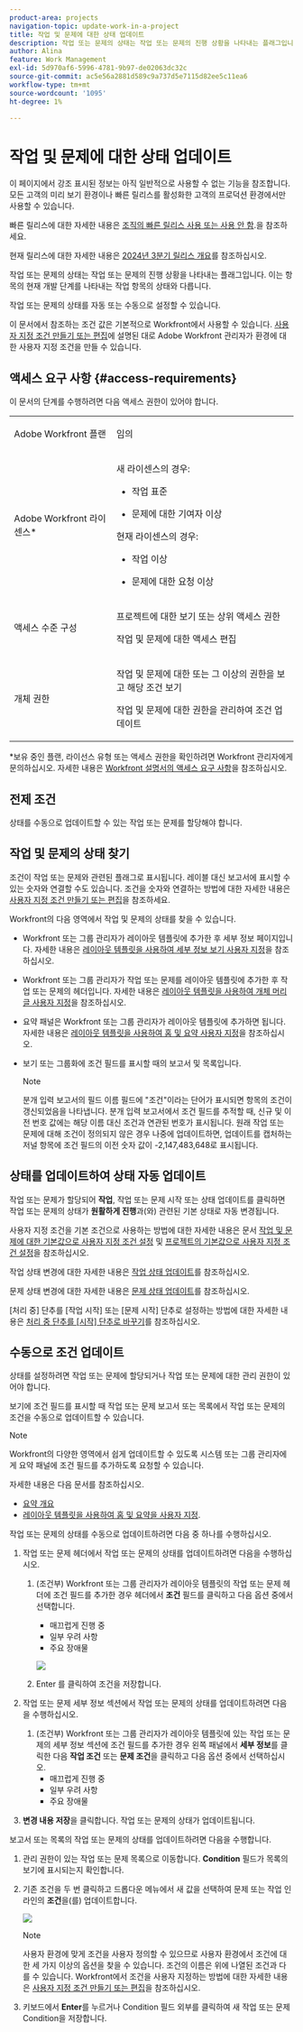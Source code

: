 ```yaml
---
product-area: projects
navigation-topic: update-work-in-a-project
title: 작업 및 문제에 대한 상태 업데이트
description: 작업 또는 문제의 상태는 작업 또는 문제의 진행 상황을 나타내는 플래그입니다. 이는 항목의 현재 개발 단계를 나타내는 작업 항목의 상태와 다릅니다.
author: Alina
feature: Work Management
exl-id: 5d970af6-5996-4781-9b97-de02063dc32c
source-git-commit: ac5e56a2881d589c9a737d5e7115d82ee5c11ea6
workflow-type: tm+mt
source-wordcount: '1095'
ht-degree: 1%

---
```


# 작업 및 문제에 대한 상태 업데이트

<span class="preview">이 페이지에서 강조 표시된 정보는 아직 일반적으로 사용할 수 없는 기능을 참조합니다. 모든 고객의 미리 보기 환경이나 빠른 릴리스를 활성화한 고객의 프로덕션 환경에서만 사용할 수 있습니다.</span>

<span class="preview">빠른 릴리스에 대한 자세한 내용은 [조직의 빠른 릴리스 사용 또는 사용 안 함](/help/quicksilver/administration-and-setup/set-up-workfront/configure-system-defaults/enable-fast-release-process.md).</span>을 참조하세요.

<span class="preview">현재 릴리스에 대한 자세한 내용은 [2024년 3분기 릴리스 개요](/help/quicksilver/product-announcements/product-releases/24-q3-release-activity/24-q3-release-overview.md)를 참조하십시오.</span>

작업 또는 문제의 상태는 작업 또는 문제의 진행 상황을 나타내는 플래그입니다. 이는 항목의 현재 개발 단계를 나타내는 작업 항목의 상태와 다릅니다.

작업 또는 문제의 상태를 자동 또는 수동으로 설정할 수 있습니다.

이 문서에서 참조하는 조건 값은 기본적으로 Workfront에서 사용할 수 있습니다. [사용자 지정 조건 만들기 또는 편집](../../../administration-and-setup/customize-workfront/create-manage-custom-conditions/create-edit-custom-conditions.md)에 설명된 대로 Adobe Workfront 관리자가 환경에 대한 사용자 지정 조건을 만들 수 있습니다.

## 액세스 요구 사항 {#access-requirements}

이 문서의 단계를 수행하려면 다음 액세스 권한이 있어야 합니다.

<table style="table-layout:auto"> 
 <col> 
 <col> 
 <tbody> 
  <tr> 
   <td role="rowheader">Adobe Workfront 플랜</td> 
   <td> <p>임의</p> </td> 
  </tr> 
  <tr> 
   <td role="rowheader">Adobe Workfront 라이센스*</td> 
   <td>

새 라이센스의 경우:
<ul><li><p>작업 표준</p></li>
   <li><p>문제에 대한 기여자 이상</p></li></ul>


현재 라이센스의 경우:
<ul><li><p>작업 이상</p></li>
   <li><p>문제에 대한 요청 이상</p></li></ul>
    </td> 
  </tr> 
  <tr> 
   <td role="rowheader">액세스 수준 구성</td> 
   <td> <p>프로젝트에 대한 보기 또는 상위 액세스 권한</p> <p>작업 및 문제에 대한 액세스 편집 </p></td> 
  </tr> 
  <tr> 
   <td role="rowheader">개체 권한</td> 
   <td> <p>작업 및 문제에 대한 또는 그 이상의 권한을 보고 해당 조건 보기</p>
   <p>작업 및 문제에 대한 권한을 관리하여 조건 업데이트</p>
  </td> 
  </tr> 
 </tbody> 
</table>

*보유 중인 플랜, 라이선스 유형 또는 액세스 권한을 확인하려면 Workfront 관리자에게 문의하십시오. 자세한 내용은 [Workfront 설명서의 액세스 요구 사항](/help/quicksilver/administration-and-setup/add-users/access-levels-and-object-permissions/access-level-requirements-in-documentation.md)을 참조하십시오.

## 전제 조건

상태를 수동으로 업데이트할 수 있는 작업 또는 문제를 할당해야 합니다.

## 작업 및 문제의 상태 찾기

조건이 작업 또는 문제와 관련된 플래그로 표시됩니다. 레이블 대신 보고서에 표시할 수 있는 숫자와 연결할 수도 있습니다. 조건을 숫자와 연결하는 방법에 대한 자세한 내용은 [사용자 지정 조건 만들기 또는 편집](../../../administration-and-setup/customize-workfront/create-manage-custom-conditions/create-edit-custom-conditions.md)을 참조하세요.

Workfront의 다음 영역에서 작업 및 문제의 상태를 찾을 수 있습니다.

* <span class="preview">Workfront 또는 그룹 관리자가 레이아웃 템플릿에 추가한 후 세부 정보 페이지입니다. 자세한 내용은 [레이아웃 템플릿을 사용하여 세부 정보 보기 사용자 지정](/help/quicksilver/administration-and-setup/customize-workfront/use-layout-templates/customize-details-view-layout-template.md)을 참조하십시오. </span>

* <span class="preview">Workfront 또는 그룹 관리자가 작업 또는 문제를 레이아웃 템플릿에 추가한 후 작업 또는 문제의 헤더입니다. 자세한 내용은 [레이아웃 템플릿을 사용하여 개체 머리글 사용자 지정](/help/quicksilver/administration-and-setup/customize-workfront/use-layout-templates/customize-object-headers.md)을 참조하십시오. </span>

* 요약 패널은 Workfront 또는 그룹 관리자가 레이아웃 템플릿에 추가하면 됩니다. 자세한 내용은 [레이아웃 템플릿을 사용하여 홈 및 요약 사용자 지정](/help/quicksilver/administration-and-setup/customize-workfront/use-layout-templates/customize-home-summary-layout-template.md)을 참조하십시오.

* 보기 또는 그룹화에 조건 필드를 표시할 때의 보고서 및 목록입니다.

  >[!NOTE]
  >
  >분개 입력 보고서의 필드 이름 필드에 &quot;조건&quot;이라는 단어가 표시되면 항목의 조건이 갱신되었음을 나타냅니다. 분개 입력 보고서에서 조건 필드를 추적할 때, 신규 및 이전 번호 값에는 해당 이름 대신 조건과 연관된 번호가 표시됩니다. 원래 작업 또는 문제에 대해 조건이 정의되지 않은 경우 나중에 업데이트하면, 업데이트를 캡처하는 저널 항목에 조건 필드의 이전 숫자 값이 -2,147,483,648로 표시됩니다.

## 상태를 업데이트하여 상태 자동 업데이트

작업 또는 문제가 할당되어 **작업**, 작업 또는 문제 시작 또는 상태 업데이트를 클릭하면 작업 또는 문제의 상태가 **원활하게 진행**&#x200B;과(와) 관련된 기본 상태로 자동 변경됩니다.

사용자 지정 조건을 기본 조건으로 사용하는 방법에 대한 자세한 내용은 문서 [작업 및 문제에 대한 기본값으로 사용자 지정 조건 설정](../../../administration-and-setup/customize-workfront/create-manage-custom-conditions/set-custom-condition-default-tasks-issues.md) 및 [프로젝트의 기본값으로 사용자 지정 조건 설정](../../../administration-and-setup/customize-workfront/create-manage-custom-conditions/set-custom-condition-default-projects.md)을 참조하십시오.

작업 상태 변경에 대한 자세한 내용은 [작업 상태 업데이트](../../../manage-work/projects/updating-work-in-a-project/update-task-status.md)를 참조하십시오.

문제 상태 변경에 대한 자세한 내용은 [문제 상태 업데이트](../../../manage-work/projects/updating-work-in-a-project/update-issue-status.md)를 참조하십시오.

[처리 중] 단추를 [작업 시작] 또는 [문제 시작] 단추로 설정하는 방법에 대한 자세한 내용은 [처리 중 단추를 [시작] 단추로 바꾸기](../../../people-teams-and-groups/create-and-manage-teams/work-on-it-button-to-start-button.md)를 참조하십시오.

## 수동으로 조건 업데이트

상태를 설정하려면 작업 또는 문제에 할당되거나 작업 또는 문제에 대한 관리 권한이 있어야 합니다.

보기에 조건 필드를 표시할 때 작업 또는 문제 보고서 또는 목록에서 작업 또는 문제의 조건을 수동으로 업데이트할 수 있습니다.

>[!NOTE]
>
>Workfront의 다양한 영역에서 쉽게 업데이트할 수 있도록 시스템 또는 그룹 관리자에게 요약 패널에 조건 필드를 추가하도록 요청할 수 있습니다.
>
>자세한 내용은 다음 문서를 참조하십시오.
>
>* [요약 개요](/help/quicksilver/workfront-basics/the-new-workfront-experience/summary-overview.md)
>* [레이아웃 템플릿을 사용하여 홈 및 요약을 사용자 지정](/help/quicksilver/administration-and-setup/customize-workfront/use-layout-templates/customize-home-summary-layout-template.md).


<!--old Condition update - in the commenting stream: 
Updating the Condition of a task or issue differs depending on whether you are assigned to it or not:

* If you are using the legacy commenting experience, you can update the Condition in the Updates tab or in a list of tasks or issues if you are assigned to them. This is not supported in the new commenting experience. For information, see [New commenting experience](/help/quicksilver/product-announcements/betas/new-commenting-experience-beta/unified-commenting-experience.md). 
* You can update the Condition in a list of tasks or issues if you are not assigned to them, only if you have Manage permissions to them. In this case, you cannot update the Condition in the Update tab of the task or issue. -->

작업 또는 문제의 상태를 수동으로 업데이트하려면 다음 중 하나를 수행하십시오.

<div class="preview">

1. 작업 또는 문제 헤더에서 작업 또는 문제의 상태를 업데이트하려면 다음을 수행하십시오.

   1. (조건부) Workfront 또는 그룹 관리자가 레이아웃 템플릿의 작업 또는 문제 헤더에 조건 필드를 추가한 경우 헤더에서 **조건** 필드를 클릭하고 다음 옵션 중에서 선택합니다.
      * 매끄럽게 진행 중
      * 일부 우려 사항
      * 주요 장애물

      ![](assets/condition-in-task-header.png)
   1. Enter 를 클릭하여 조건을 저장합니다.

1. 작업 또는 문제 세부 정보 섹션에서 작업 또는 문제의 상태를 업데이트하려면 다음을 수행하십시오.

   1. (조건부) Workfront 또는 그룹 관리자가 레이아웃 템플릿에 있는 작업 또는 문제의 세부 정보 섹션에 조건 필드를 추가한 경우 왼쪽 패널에서 **세부 정보**&#x200B;를 클릭한 다음 **작업 조건** 또는 **문제 조건**&#x200B;을 클릭하고 다음 옵션 중에서 선택하십시오.
      * 매끄럽게 진행 중
      * 일부 우려 사항
      * 주요 장애물
1. **변경 내용 저장**&#x200B;을 클릭합니다. 작업 또는 문제의 상태가 업데이트됩니다.

</div>

보고서 또는 목록의 작업 또는 문제의 상태를 업데이트하려면 다음을 수행합니다.

1. 관리 권한이 있는 작업 또는 문제 목록으로 이동합니다. **Condition** 필드가 목록의 보기에 표시되는지 확인합니다.

1. 기존 조건을 두 번 클릭하고 드롭다운 메뉴에서 새 값을 선택하여 문제 또는 작업 인라인의 **조건**&#x200B;을(를) 업데이트합니다.

   ![](assets/condition-drop-down-values-in-task-list.png)

   >[!NOTE]
   >
   >사용자 환경에 맞게 조건을 사용자 정의할 수 있으므로 사용자 환경에서 조건에 대한 세 가지 이상의 옵션을 찾을 수 있습니다. 조건의 이름은 위에 나열된 조건과 다를 수 있습니다. Workfront에서 조건을 사용자 지정하는 방법에 대한 자세한 내용은 [사용자 지정 조건 만들기 또는 편집](../../../administration-and-setup/customize-workfront/create-manage-custom-conditions/create-edit-custom-conditions.md)을 참조하십시오.


1. 키보드에서 **Enter**&#x200B;를 누르거나 Condition 필드 외부를 클릭하여 새 작업 또는 문제 Condition을 저장합니다.

<!--   
<li><p>(NOTE: drafted because I can't do this anymore)</p><p>If you have Manage permissions to the task or issue but are not assigned to it, perhaps as a project manager, add the <strong>Condition</strong> column to any view you use in a task or issue list, then set the <strong>Condition</strong> in inline edit and press Enter.</p><p><img src="assets/change-condition-in-list-view-350x142.png" style="width: 350;height: 142;"></p><p>For information about adding a column to a view, see <a href="../../../reports-and-dashboards/reports/reporting-elements/views-overview.md">Views overview in Adobe Workfront</a>.</p></li>   
     -->


